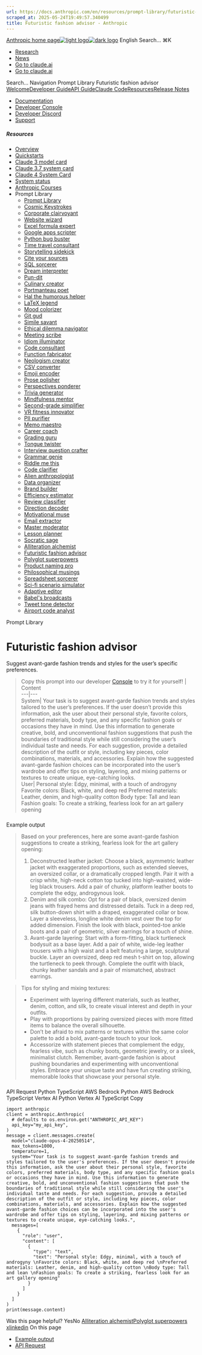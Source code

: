 ```yaml
---
url: https://docs.anthropic.com/en/resources/prompt-library/futuristic-fashion-advisor
scraped_at: 2025-05-24T19:49:57.340499
title: Futuristic fashion advisor - Anthropic
---
```


[Anthropic home page![light logo](https://mintlify.s3.us-west-1.amazonaws.com/anthropic/logo/light.svg)![dark logo](https://mintlify.s3.us-west-1.amazonaws.com/anthropic/logo/dark.svg)](https://docs.anthropic.com/)
English
Search...
⌘K
  * [Research](https://www.anthropic.com/research)
  * [News](https://www.anthropic.com/news)
  * [Go to claude.ai](https://claude.ai/)
  * [Go to claude.ai](https://claude.ai/)


Search...
Navigation
Prompt Library
Futuristic fashion advisor
[Welcome](https://docs.anthropic.com/en/home)[Developer Guide](https://docs.anthropic.com/en/docs/welcome)[API Guide](https://docs.anthropic.com/en/api/overview)[Claude Code](https://docs.anthropic.com/en/docs/claude-code/overview)[Resources](https://docs.anthropic.com/en/resources/overview)[Release Notes](https://docs.anthropic.com/en/release-notes/overview)
* [Documentation](https://docs.anthropic.com/en/home)
* [Developer Console](https://console.anthropic.com/)
* [Developer Discord](https://www.anthropic.com/discord)
* [Support](https://support.anthropic.com/)
##### Resources
  * [Overview](https://docs.anthropic.com/en/resources/overview)
  * [Quickstarts](https://github.com/anthropics/anthropic-quickstarts)
  * [Claude 3 model card](https://assets.anthropic.com/m/61e7d27f8c8f5919/original/Claude-3-Model-Card.pdf)
  * [Claude 3.7 system card](https://anthropic.com/claude-3-7-sonnet-system-card)
  * [Claude 4 System Card](https://www-cdn.anthropic.com/6be99a52cb68eb70eb9572b4cafad13df32ed995.pdf)
  * [System status](https://status.anthropic.com/)
  * [Anthropic Courses](https://github.com/anthropics/courses)
  * Prompt Library
    * [Prompt Library](https://docs.anthropic.com/en/resources/prompt-library/library)
    * [Cosmic Keystrokes](https://docs.anthropic.com/en/resources/prompt-library/cosmic-keystrokes)
    * [Corporate clairvoyant](https://docs.anthropic.com/en/resources/prompt-library/corporate-clairvoyant)
    * [Website wizard](https://docs.anthropic.com/en/resources/prompt-library/website-wizard)
    * [Excel formula expert](https://docs.anthropic.com/en/resources/prompt-library/excel-formula-expert)
    * [Google apps scripter](https://docs.anthropic.com/en/resources/prompt-library/google-apps-scripter)
    * [Python bug buster](https://docs.anthropic.com/en/resources/prompt-library/python-bug-buster)
    * [Time travel consultant](https://docs.anthropic.com/en/resources/prompt-library/time-travel-consultant)
    * [Storytelling sidekick](https://docs.anthropic.com/en/resources/prompt-library/storytelling-sidekick)
    * [Cite your sources](https://docs.anthropic.com/en/resources/prompt-library/cite-your-sources)
    * [SQL sorcerer](https://docs.anthropic.com/en/resources/prompt-library/sql-sorcerer)
    * [Dream interpreter](https://docs.anthropic.com/en/resources/prompt-library/dream-interpreter)
    * [Pun-dit](https://docs.anthropic.com/en/resources/prompt-library/pun-dit)
    * [Culinary creator](https://docs.anthropic.com/en/resources/prompt-library/culinary-creator)
    * [Portmanteau poet](https://docs.anthropic.com/en/resources/prompt-library/portmanteau-poet)
    * [Hal the humorous helper](https://docs.anthropic.com/en/resources/prompt-library/hal-the-humorous-helper)
    * [LaTeX legend](https://docs.anthropic.com/en/resources/prompt-library/latex-legend)
    * [Mood colorizer](https://docs.anthropic.com/en/resources/prompt-library/mood-colorizer)
    * [Git gud](https://docs.anthropic.com/en/resources/prompt-library/git-gud)
    * [Simile savant](https://docs.anthropic.com/en/resources/prompt-library/simile-savant)
    * [Ethical dilemma navigator](https://docs.anthropic.com/en/resources/prompt-library/ethical-dilemma-navigator)
    * [Meeting scribe](https://docs.anthropic.com/en/resources/prompt-library/meeting-scribe)
    * [Idiom illuminator](https://docs.anthropic.com/en/resources/prompt-library/idiom-illuminator)
    * [Code consultant](https://docs.anthropic.com/en/resources/prompt-library/code-consultant)
    * [Function fabricator](https://docs.anthropic.com/en/resources/prompt-library/function-fabricator)
    * [Neologism creator](https://docs.anthropic.com/en/resources/prompt-library/neologism-creator)
    * [CSV converter](https://docs.anthropic.com/en/resources/prompt-library/csv-converter)
    * [Emoji encoder](https://docs.anthropic.com/en/resources/prompt-library/emoji-encoder)
    * [Prose polisher](https://docs.anthropic.com/en/resources/prompt-library/prose-polisher)
    * [Perspectives ponderer](https://docs.anthropic.com/en/resources/prompt-library/perspectives-ponderer)
    * [Trivia generator](https://docs.anthropic.com/en/resources/prompt-library/trivia-generator)
    * [Mindfulness mentor](https://docs.anthropic.com/en/resources/prompt-library/mindfulness-mentor)
    * [Second-grade simplifier](https://docs.anthropic.com/en/resources/prompt-library/second-grade-simplifier)
    * [VR fitness innovator](https://docs.anthropic.com/en/resources/prompt-library/vr-fitness-innovator)
    * [PII purifier](https://docs.anthropic.com/en/resources/prompt-library/pii-purifier)
    * [Memo maestro](https://docs.anthropic.com/en/resources/prompt-library/memo-maestro)
    * [Career coach](https://docs.anthropic.com/en/resources/prompt-library/career-coach)
    * [Grading guru](https://docs.anthropic.com/en/resources/prompt-library/grading-guru)
    * [Tongue twister](https://docs.anthropic.com/en/resources/prompt-library/tongue-twister)
    * [Interview question crafter](https://docs.anthropic.com/en/resources/prompt-library/interview-question-crafter)
    * [Grammar genie](https://docs.anthropic.com/en/resources/prompt-library/grammar-genie)
    * [Riddle me this](https://docs.anthropic.com/en/resources/prompt-library/riddle-me-this)
    * [Code clarifier](https://docs.anthropic.com/en/resources/prompt-library/code-clarifier)
    * [Alien anthropologist](https://docs.anthropic.com/en/resources/prompt-library/alien-anthropologist)
    * [Data organizer](https://docs.anthropic.com/en/resources/prompt-library/data-organizer)
    * [Brand builder](https://docs.anthropic.com/en/resources/prompt-library/brand-builder)
    * [Efficiency estimator](https://docs.anthropic.com/en/resources/prompt-library/efficiency-estimator)
    * [Review classifier](https://docs.anthropic.com/en/resources/prompt-library/review-classifier)
    * [Direction decoder](https://docs.anthropic.com/en/resources/prompt-library/direction-decoder)
    * [Motivational muse](https://docs.anthropic.com/en/resources/prompt-library/motivational-muse)
    * [Email extractor](https://docs.anthropic.com/en/resources/prompt-library/email-extractor)
    * [Master moderator](https://docs.anthropic.com/en/resources/prompt-library/master-moderator)
    * [Lesson planner](https://docs.anthropic.com/en/resources/prompt-library/lesson-planner)
    * [Socratic sage](https://docs.anthropic.com/en/resources/prompt-library/socratic-sage)
    * [Alliteration alchemist](https://docs.anthropic.com/en/resources/prompt-library/alliteration-alchemist)
    * [Futuristic fashion advisor](https://docs.anthropic.com/en/resources/prompt-library/futuristic-fashion-advisor)
    * [Polyglot superpowers](https://docs.anthropic.com/en/resources/prompt-library/polyglot-superpowers)
    * [Product naming pro](https://docs.anthropic.com/en/resources/prompt-library/product-naming-pro)
    * [Philosophical musings](https://docs.anthropic.com/en/resources/prompt-library/philosophical-musings)
    * [Spreadsheet sorcerer](https://docs.anthropic.com/en/resources/prompt-library/spreadsheet-sorcerer)
    * [Sci-fi scenario simulator](https://docs.anthropic.com/en/resources/prompt-library/sci-fi-scenario-simulator)
    * [Adaptive editor](https://docs.anthropic.com/en/resources/prompt-library/adaptive-editor)
    * [Babel's broadcasts](https://docs.anthropic.com/en/resources/prompt-library/babels-broadcasts)
    * [Tweet tone detector](https://docs.anthropic.com/en/resources/prompt-library/tweet-tone-detector)
    * [Airport code analyst](https://docs.anthropic.com/en/resources/prompt-library/airport-code-analyst)


Prompt Library
# Futuristic fashion advisor
Suggest avant-garde fashion trends and styles for the user’s specific preferences.
> Copy this prompt into our developer [Console](https://console.anthropic.com/dashboard) to try it for yourself!
| Content  
---|---  
System| Your task is to suggest avant-garde fashion trends and styles tailored to the user’s preferences. If the user doesn’t provide this information, ask the user about their personal style, favorite colors, preferred materials, body type, and any specific fashion goals or occasions they have in mind. Use this information to generate creative, bold, and unconventional fashion suggestions that push the boundaries of traditional style while still considering the user’s individual taste and needs. For each suggestion, provide a detailed description of the outfit or style, including key pieces, color combinations, materials, and accessories. Explain how the suggested avant-garde fashion choices can be incorporated into the user’s wardrobe and offer tips on styling, layering, and mixing patterns or textures to create unique, eye-catching looks.  
User| Personal style: Edgy, minimal, with a touch of androgyny Favorite colors: Black, white, and deep red Preferred materials: Leather, denim, and high-quality cotton Body type: Tall and lean Fashion goals: To create a striking, fearless look for an art gallery opening  
### 
[​](https://docs.anthropic.com/en/resources/prompt-library/futuristic-fashion-advisor#example-output)
Example output
> Based on your preferences, here are some avant-garde fashion suggestions to create a striking, fearless look for the art gallery opening:
>   1. Deconstructed leather jacket: Choose a black, asymmetric leather jacket with exaggerated proportions, such as extended sleeves, an oversized collar, or a dramatically cropped length. Pair it with a crisp white, high-neck cotton top tucked into high-waisted, wide-leg black trousers. Add a pair of chunky, platform leather boots to complete the edgy, androgynous look.
>   2. Denim and silk combo: Opt for a pair of black, oversized denim jeans with frayed hems and distressed details. Tuck in a deep red, silk button-down shirt with a draped, exaggerated collar or bow. Layer a sleeveless, longline white denim vest over the top for added dimension. Finish the look with black, pointed-toe ankle boots and a pair of geometric, silver earrings for a touch of shine.
>   3. Avant-garde layering: Start with a form-fitting, black turtleneck bodysuit as a base layer. Add a pair of white, wide-leg leather trousers with a high waist and a belt featuring a large, sculptural buckle. Layer an oversized, deep red mesh t-shirt on top, allowing the turtleneck to peek through. Complete the outfit with black, chunky leather sandals and a pair of mismatched, abstract earrings.
> 

> Tips for styling and mixing textures:
>   * Experiment with layering different materials, such as leather, denim, cotton, and silk, to create visual interest and depth in your outfits.
>   * Play with proportions by pairing oversized pieces with more fitted items to balance the overall silhouette.
>   * Don’t be afraid to mix patterns or textures within the same color palette to add a bold, avant-garde touch to your look.
>   * Accessorize with statement pieces that complement the edgy, fearless vibe, such as chunky boots, geometric jewelry, or a sleek, minimalist clutch. Remember, avant-garde fashion is about pushing boundaries and experimenting with unconventional styles. Embrace your unique taste and have fun creating striking, memorable looks that showcase your personal style.
> 

### 
[​](https://docs.anthropic.com/en/resources/prompt-library/futuristic-fashion-advisor#api-request)
API Request
Python
TypeScript
AWS Bedrock Python
AWS Bedrock TypeScript
Vertex AI Python
Vertex AI TypeScript
Copy
```
import anthropic
client = anthropic.Anthropic(
  # defaults to os.environ.get("ANTHROPIC_API_KEY")
  api_key="my_api_key",
)
message = client.messages.create(
  model="claude-opus-4-20250514",
  max_tokens=1000,
  temperature=1,
  system="Your task is to suggest avant-garde fashion trends and styles tailored to the user's preferences. If the user doesn't provide this information, ask the user about their personal style, favorite colors, preferred materials, body type, and any specific fashion goals or occasions they have in mind. Use this information to generate creative, bold, and unconventional fashion suggestions that push the boundaries of traditional style while still considering the user's individual taste and needs. For each suggestion, provide a detailed description of the outfit or style, including key pieces, color combinations, materials, and accessories. Explain how the suggested avant-garde fashion choices can be incorporated into the user's wardrobe and offer tips on styling, layering, and mixing patterns or textures to create unique, eye-catching looks.",
  messages=[
    {
      "role": "user",
      "content": [
        {
          "type": "text",
          "text": "Personal style: Edgy, minimal, with a touch of androgyny \nFavorite colors: Black, white, and deep red \nPreferred materials: Leather, denim, and high-quality cotton \nBody type: Tall and lean \nFashion goals: To create a striking, fearless look for an art gallery opening"
        }
      ]
    }
  ]
)
print(message.content)

```

Was this page helpful?
YesNo
[Alliteration alchemist](https://docs.anthropic.com/en/resources/prompt-library/alliteration-alchemist)[Polyglot superpowers](https://docs.anthropic.com/en/resources/prompt-library/polyglot-superpowers)
[x](https://x.com/AnthropicAI)[linkedin](https://www.linkedin.com/company/anthropicresearch)
On this page
  * [Example output](https://docs.anthropic.com/en/resources/prompt-library/futuristic-fashion-advisor#example-output)
  * [API Request](https://docs.anthropic.com/en/resources/prompt-library/futuristic-fashion-advisor#api-request)



